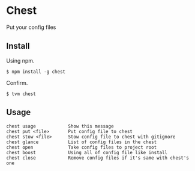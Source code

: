 # Chest

Put your config files

## Install

Using npm.

    $ npm install -g chest

Confirm.

    $ tvm chest

## Usage

    chest usage            Show this message
    chest put <file>       Put config file to chest
    chest stow <file>      Stow config file to chest with gitignore
    chest glance           List of config files in the chest
    chest open             Take config files to project root
    chest boost            Using all of config file like install
    chest close            Remove config files if it's same with chest's one
